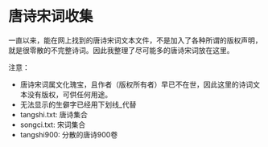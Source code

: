 # 唐诗宋词收集

一直以来，能在网上找到的唐诗宋词文本文件，不是加入了各种所谓的版权声明，就是很零散的不完整诗词。因此我整理了尽可能多的唐诗宋词放在这里。

注意：

- 唐诗宋词属文化瑰宝，且作者（版权所有者）早已不在世，因此这里的诗词文本没有版权，可供任何用途。
- 无法显示的生僻字已经用下划线_代替
- tangshi.txt: 唐诗集合
- songci.txt: 宋词集合
- tangshi900: 分散的唐诗900卷
